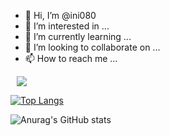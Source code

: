 - 👋 Hi, I’m @ini080
- 👀 I’m interested in ...
- 🌱 I’m currently learning ...
- 💞️ I’m looking to collaborate on ...
- 📫 How to reach me ...

<!---
ini080/ini080 is a ✨ special ✨ repository because its `README.md` (this file) appears on your GitHub profile.
You can click the Preview link to take a look at your changes.
--->

<a href="https://velog.io/@ini080">
    <img src="http://img.shields.io/badge/-222222?style=flat&logo=VectorLogoZone&link=https://velog.io/@ini080" style="height : auto; margin-left : 10px; margin-right : 10px;"/>
</a>

[![Top Langs](https://github-readme-stats.vercel.app/api/top-langs/?username=ini080&layout=compact&theme=본인이선택한테마명&langs_count=6)](https://github.com/anuraghazra/github-readme-stats)

![Anurag's GitHub stats](https://github-readme-stats.vercel.app/api?username=ini080&theme=dark&show_icons=true)
